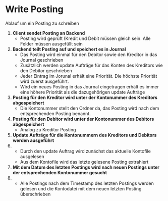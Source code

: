 Write Posting
=============
Ablauf um ein Posting  zu schreiben
1. **Client sendet Posting an Backend**
	* Posting wird geprüft (Kredit und Debit müssen gleich sein. Alle Felder müssen ausgefüllt sein
1. **Backend teilt Posting auf und speichert es in Journal**
	* Das Posting wird einmal für den Debitor sowie den Kreditor in das Journal geschrieben
	* Zusätzlich werden update Aufträge für das Konten des Kreditors wie den Debitor geschrieben
	* Jeder Eintrag im Jorunal erhält eine Priorität. Die höchste Priorität wird zuerst ausgeführt.
	* Wird ein neues Posting in das Journal eingetragen erhält es immer eine höhere Priorität als die dazugehörigen update Aufträge
1. **Posting für den Kreditor wird unter der Kontonummer des Kreditors abgespeichert**
	* Die Kontonummer stellt den Ordner da, das Posting wird nach dem entsprechenden Posting benannt.
1. **Posting für den Debitor wird unter der Kontonummer des Debitors abgespeichert**
	* Analog zu Kreditor Posting
1. **Update Aufträge für die Kontonummern des Kreditors und Debitors werden ausgeführt**
1.	* Durch den update Auftrag wird zunächst das aktuelle Kontofile ausgelesen
	* Aus dem Kontofile wird das letzte gelesene Posting extrahiert
1. **Mit dem Datum des letzten Postings wird nach neuen Postings unter der entsprechenden Kontonummer gesucht**
1.	* Alle Postings nach dem Timestamp des letzten Postings werden gelesen und die Kontodatei mit dem neuen letzten Posting überschrieben
